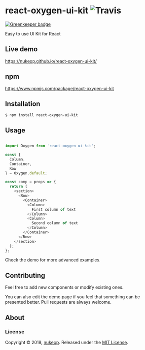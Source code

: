 # react-oxygen-ui-kit ![Travis](https://img.shields.io/travis/nukeop/react-oxygen-ui-kit.svg?style=for-the-badge)

[![Greenkeeper badge](https://badges.greenkeeper.io/nukeop/react-oxygen-ui-kit.svg)](https://greenkeeper.io/)

Easy to use UI Kit for React

## Live demo
https://nukeop.github.io/react-oxygen-ui-kit/

## npm
https://www.npmjs.com/package/react-oxygen-ui-kit

## Installation
```shell
$ npm install react-oxygen-ui-kit
```

## Usage
```javascript

import Oxygen from 'react-oxygen-ui-kit';

const {
  Column,
  Container,
  Row
} = Oxygen.default;

const comp = props => {
  return (
    <section>
      <Row>
        <Container>
          <Column>
            First column of text
          </Column>
          <Column>
            Second column of text
          </Column>
        </Container>
      </Row>
    </section>
  );
};

```

Check the demo for more advanced examples.

## Contributing
Feel free to add new components or modify existing ones.

You can also edit the demo page if you feel that something can be presented better. Pull requests are always welcome.

## About
### License
Copyright © 2018, [nukeop](https://github.com/nukeop).
Released under the [MIT License](LICENSE).
